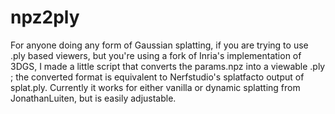 # npz2ply
For anyone doing any form of Gaussian splatting, if you are trying to use .ply based viewers, but you're using a fork of Inria's implementation of 3DGS, I made a little script that converts the params.npz  into a viewable .ply ; the converted format is equivalent to Nerfstudio's splatfacto output of splat.ply. Currently it works for either vanilla or dynamic splatting from JonathanLuiten, but is easily adjustable.
